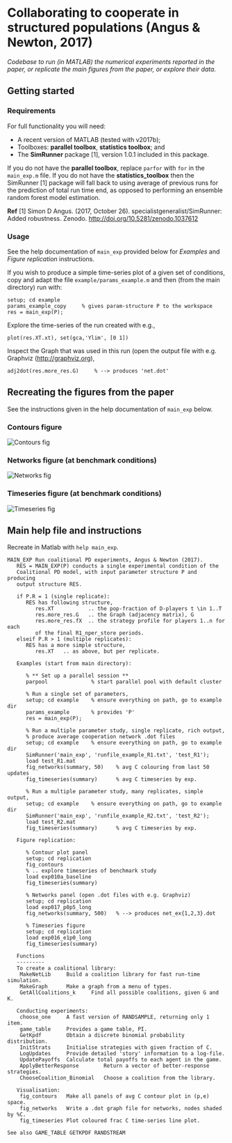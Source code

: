 Collaborating to cooperate in structured populations (Angus & Newton, 2017)
===========================================================================

*Codebase to run (in MATLAB) the numerical experiments reported in the paper, or replicate the main figures from the paper, or explore their data.*

## Getting started

### Requirements

For full functionality you will need:

* A recent version of MATLAB (tested with v2017b);
* Toolboxes: **parallel toolbox**, **statistics toolbox**; and
* The **SimRunner** package [1], version 1.0.1 included in this package.

If you do not have the **parallel toolbox**, replace `parfor` with `for` in the `main_exp.m` file. If you do not have the **statistics_toolbox** then the SimRunner [1] package will fall back to using average of previous runs for the prediction of total run time end, as opposed to performing an ensemble random forest model estimation.

**Ref**
[1] Simon D Angus. (2017, October 26). specialistgeneralist/SimRunner: Added robustness. Zenodo. http://doi.org/10.5281/zenodo.1037612

### Usage

See the help documentation of `main_exp` provided below for *Examples* and *Figure replication* instructions.

If you wish to produce a simple time-series plot of a given set of conditions, copy and adapt the file `example/params_example.m` and then (from the main directory) run with:
```
setup; cd example
params_example_copy     % gives param-structure P to the workspace
res = main_exp(P);
```
Explore the time-series of the run created with e.g.,
```
plot(res.XT.xt), set(gca,'Ylim', [0 1])
```
Inspect the Graph that was used in this run (open the output file with e.g. Graphviz (http://graphviz.org),
```
adj2dot(res.more_res.G)     % --> produces 'net.dot'
```

## Recreating the figures from the paper

See the instructions given in the help documentation of `main_exp` below.

### Contours figure 

![Contours fig](https://github.com/specialistgeneralist/Collaborating2Cooperate/blob/master/contours.png)

### Networks figure (at benchmark conditions)

![Networks fig](https://github.com/specialistgeneralist/Collaborating2Cooperate/blob/master/networks.png)


### Timeseries figure (at benchmark conditions)
![Timeseries fig](https://github.com/specialistgeneralist/Collaborating2Cooperate/blob/master/timeseries.png)


## Main help file and instructions

Recreate in Matlab with `help main_exp`.

```
MAIN_EXP Run coalitional PD experiments, Angus & Newton (2017).
   RES = MAIN_EXP(P) conducts a single experimental condition of the 
   Coalitional PD model, with input parameter structure P and producing 
   output structure RES.

   if P.R = 1 (single replicate):
      RES has following structure,
         res.XT           .. the pop-fraction of D-players t \in 1..T
         res.more_res.G   .. the Graph (adjacency matrix), G
         res.more_res.fX  .. the strategy profile for players 1..n for each 
         of the final R1_nper_store periods.
   elseif P.R > 1 (multiple replicates):
      RES has a more simple structure,
         res.XT   .. as above, but per replicate.

   Examples (start from main directory):

      % ** Set up a parallel session **
      parpool              % start parallel pool with default cluster

      % Run a single set of parameters,
      setup; cd example    % ensure everything on path, go to example dir
      params_example       % provides 'P'
      res = main_exp(P);

      % Run a multiple parameter study, single replicate, rich output,
      % produce average cooperation network .dot files
      setup; cd example    % ensure everything on path, go to example dir
      SimRunner('main_exp', 'runfile_example_R1.txt', 'test_R1');
      load test_R1.mat
      fig_networks(summary, 50)    % avg C colouring from last 50 updates
      fig_timeseries(summary)      % avg C timeseries by exp.

      % Run a multiple parameter study, many replicates, simple output,
      setup; cd example    % ensure everything on path, go to example dir
      SimRunner('main_exp', 'runfile_example_R2.txt', 'test_R2');
      load test_R2.mat
      fig_timeseries(summary)      % avg C timeseries by exp.

   Figure replication:

      % Contour plot panel
      setup; cd replication
      fig_contours
      % .. explore timeseries of benchmark study
      load exp010a_baseline
      fig_timeseries(summary)

      % Networks panel (open .dot files with e.g. Graphviz)
      setup; cd replication
      load exp017_p0p5_long
      fig_networks(summary, 500)   % --> produces net_ex{1,2,3}.dot

      % Timeseries figure
      setup; cd replication
      load exp016_e1p0_long
      fig_timeseries(summary)

   Functions
   ---------
   To create a coalitional library:
    MakeNetLib     Build a coalition library for fast run-time simulation.
    MakeGraph      Make a graph from a menu of types.
    GetAllCoalitions_k     Find all possible coalitions, given G and K.

   Conducting experiments:
    choose_one     A fast version of RANDSAMPLE, returning only 1 item.
    game_table     Provides a game table, PI.
    GetKpdf        Obtain a discrete binomial probability distribution.
    InitStrats     Initialise strategies with given fraction of C.
    LogUpdates     Provide detailed 'story' information to a log-file.
    UpdatePayoffs  Calculate total payoffs to each agent in the game.
    ApplyBetterResponse        Return a vector of better-response strategies.
    ChooseCoalition_Binomial   Choose a coalition from the library.

   Visualisation:
    fig_contours   Make all panels of avg C contour plot in (p,e) space.
    fig_networks   Write a .dot graph file for networks, nodes shaded by %C.
    fig_timeseries Plot coloured frac C time-series line plot.

See also GAME_TABLE GETKPDF RANDSTREAM
```